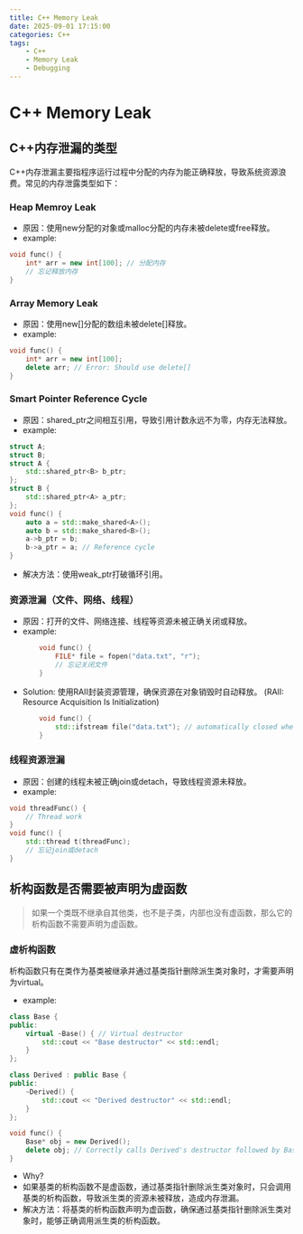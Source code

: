 ```yaml
---
title: C++ Memory Leak
date: 2025-09-01 17:15:00
categories: C++
tags:
    - C++
    - Memory Leak
    - Debugging
---
```


# C++ Memory Leak
## C++内存泄漏的类型
C++内存泄漏主要指程序运行过程中分配的内存为能正确释放，导致系统资源浪费。常见的内存泄露类型如下：
### Heap Memroy Leak
- 原因：使用new分配的对象或malloc分配的内存未被delete或free释放。
- example:
```cpp
void func() {
    int* arr = new int[100]; // 分配内存
    // 忘记释放内存
}
```
### Array Memory Leak
- 原因：使用new[]分配的数组未被delete[]释放。
- example:
```cpp
void func() {
    int* arr = new int[100];
    delete arr; // Error: Should use delete[]
}
```

### Smart Pointer Reference Cycle
- 原因：shared_ptr之间相互引用，导致引用计数永远不为零，内存无法释放。
- example:
```cpp
struct A;
struct B;
struct A {
    std::shared_ptr<B> b_ptr;
};
struct B {
    std::shared_ptr<A> a_ptr;
};
void func() {
    auto a = std::make_shared<A>();
    auto b = std::make_shared<B>();
    a->b_ptr = b;
    b->a_ptr = a; // Reference cycle
}
```
- 解决方法：使用weak_ptr打破循环引用。
### 资源泄漏（文件、网络、线程）
- 原因：打开的文件、网络连接、线程等资源未被正确关闭或释放。
- example:
    ```cpp
        void func() {
            FILE* file = fopen("data.txt", "r");
            // 忘记关闭文件
        }
    ```
- Solution: 使用RAII封装资源管理，确保资源在对象销毁时自动释放。 (RAII: Resource Acquisition Is Initialization)
    ```cpp
        void func() {
            std::ifstream file("data.txt"); // automatically closed when going out of scope
        }
    ```
### 线程资源泄漏
- 原因：创建的线程未被正确join或detach，导致线程资源未释放。
- example:
```cpp
void threadFunc() {
    // Thread work
}
void func() {
    std::thread t(threadFunc);
    // 忘记join或detach
}
```

## 析构函数是否需要被声明为虚函数
> 如果一个类既不继承自其他类，也不是子类，内部也没有虚函数，那么它的析构函数不需要声明为虚函数。

### 虚析构函数
析构函数只有在类作为基类被继承并通过基类指针删除派生类对象时，才需要声明为virtual。
- example:
```cpp
class Base {
public:
    virtual ~Base() { // Virtual destructor
        std::cout << "Base destructor" << std::endl;
    }
};

class Derived : public Base {
public:
    ~Derived() {
        std::cout << "Derived destructor" << std::endl;
    }
};

void func() {
    Base* obj = new Derived();
    delete obj; // Correctly calls Derived's destructor followed by Base's destructor
}
```
- Why?
- 如果基类的析构函数不是虚函数，通过基类指针删除派生类对象时，只会调用基类的析构函数，导致派生类的资源未被释放，造成内存泄漏。
- 解决方法：将基类的析构函数声明为虚函数，确保通过基类指针删除派生类对象时，能够正确调用派生类的析构函数。